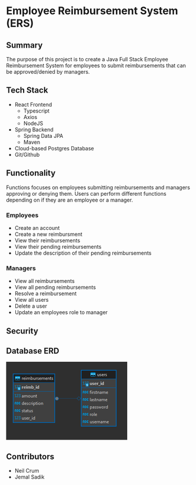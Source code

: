 # Employee Reimbursement System (ERS)

## Summary

The purpose of this project is to create a Java Full Stack Employee Reimbursement System for employees to submit reimbursements that can be approved/denied by managers.

## Tech Stack

- React Frontend
    - Typescript
    - Axios
    - NodeJS
- Spring Backend
    - Spring Data JPA
    - Maven
- Cloud-based Postgres Database
- Git/Github

## Functionality

Functions focuses on employees submitting reimbursements and managers approving or denying them. Users can perform different functions depending on if they are an employee or a manager.

### Employees

- Create an account
- Create a new reimbursment
- View their reimbursements
- View their pending reimbursements
- Update the description of their pending reimbursements

### Managers

- View all reimbursements
- View all pending reimbursements
- Resolve a reimbursement
- View all users
- Delete a user
- Update an employees role to manager

## Security

## Database ERD

![Entity Relation Diagram](ERD.png)

## Contributors

- Neil Crum
- Jemal Sadik